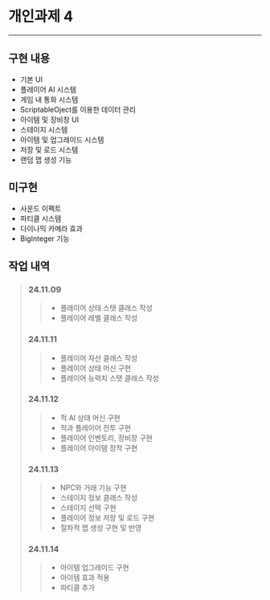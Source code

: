 # 개인과제 4
---
## 구현 내용
* 기본 UI
* 플레이어 AI 시스템
* 게임 내 통화 시스템
* ScriptableOject를 이용한 데이터 관리
* 아이템 및 장비창 UI
* 스테이지 시스템
* 아이템 및 업그레이드 시스템
* 저장 및 로드 시스템
* 랜덤 맵 생성 기능

## 미구현
* 사운드 이펙트
* 파티클 시스템
* 다이나믹 카메라 효과
* BigInteger 기능

## 작업 내역
> ### 24.11.09
>> * 플레이어 상태 스탯 클래스 작성
>> * 플레이어 레벨 클래스 작성
> ### 24.11.11
>> * 플레이어 자산 클래스 작성
>> * 플레이어 상태 머신 구현
>> * 플레이어 능력치 스탯 클래스 작성
> ### 24.11.12
>> * 적 AI 상태 머신 구현
>> * 적과 플레이어 전투 구현
>> * 플레이어 인벤토리, 장비창 구현
>> * 플레이어 아이템 장착 구현
> ### 24.11.13
>> * NPC와 거래 기능 구현
>> * 스테이지 정보 클래스 작성
>> * 스테이지 선택 구현
>> * 플레이어 정보 저장 및 로드 구현
>> * 절차적 맵 생성 구현 및 반영
> ### 24.11.14
>> * 아이템 업그레이드 구현
>> * 아이템 효과 적용
>> * 파티클 추가